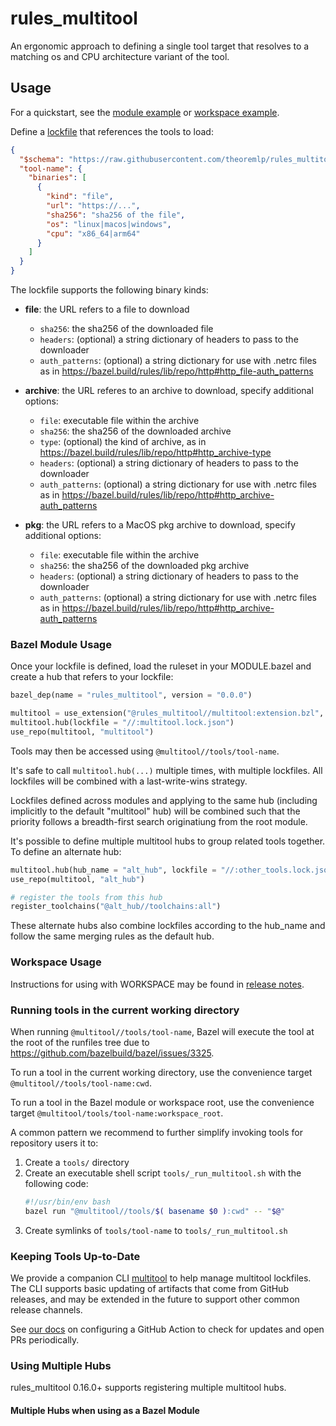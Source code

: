# rules_multitool

An ergonomic approach to defining a single tool target that resolves to a matching os and CPU architecture variant of the tool.

## Usage

For a quickstart, see the [module example](examples/module/) or [workspace example](examples/workspace/).

Define a [lockfile](lockfile.schema.json) that references the tools to load:

```json
{
  "$schema": "https://raw.githubusercontent.com/theoremlp/rules_multitool/main/lockfile.schema.json",
  "tool-name": {
    "binaries": [
      {
        "kind": "file",
        "url": "https://...",
        "sha256": "sha256 of the file",
        "os": "linux|macos|windows",
        "cpu": "x86_64|arm64"
      }
    ]
  }
}
```

The lockfile supports the following binary kinds:

- **file**: the URL refers to a file to download

  - `sha256`: the sha256 of the downloaded file
  - `headers`: (optional) a string dictionary of headers to pass to the downloader
  - `auth_patterns`: (optional) a string dictionary for use with .netrc files as in https://bazel.build/rules/lib/repo/http#http_file-auth_patterns

- **archive**: the URL referes to an archive to download, specify additional options:

  - `file`: executable file within the archive
  - `sha256`: the sha256 of the downloaded archive
  - `type`: (optional) the kind of archive, as in https://bazel.build/rules/lib/repo/http#http_archive-type
  - `headers`: (optional) a string dictionary of headers to pass to the downloader
  - `auth_patterns`: (optional) a string dictionary for use with .netrc files as in https://bazel.build/rules/lib/repo/http#http_archive-auth_patterns

- **pkg**: the URL refers to a MacOS pkg archive to download, specify additional options:

  - `file`: executable file within the archive
  - `sha256`: the sha256 of the downloaded pkg archive
  - `headers`: (optional) a string dictionary of headers to pass to the downloader
  - `auth_patterns`: (optional) a string dictionary for use with .netrc files as in https://bazel.build/rules/lib/repo/http#http_archive-auth_patterns

### Bazel Module Usage

Once your lockfile is defined, load the ruleset in your MODULE.bazel and create a hub that refers to your lockfile:

```python
bazel_dep(name = "rules_multitool", version = "0.0.0")

multitool = use_extension("@rules_multitool//multitool:extension.bzl", "multitool")
multitool.hub(lockfile = "//:multitool.lock.json")
use_repo(multitool, "multitool")
```

Tools may then be accessed using `@multitool//tools/tool-name`.

It's safe to call `multitool.hub(...)` multiple times, with multiple lockfiles. All lockfiles will be combined with a last-write-wins strategy.

Lockfiles defined across modules and applying to the same hub (including implicitly to the default "multitool" hub) will be combined such that the priority follows a breadth-first search originatiung from the root module.

It's possible to define multiple multitool hubs to group related tools together. To define an alternate hub:

```python
multitool.hub(hub_name = "alt_hub", lockfile = "//:other_tools.lock.json")
use_repo(multitool, "alt_hub")

# register the tools from this hub
register_toolchains("@alt_hub//toolchains:all")
```

These alternate hubs also combine lockfiles according to the hub_name and follow the same merging rules as the default hub.

### Workspace Usage

Instructions for using with WORKSPACE may be found in [release notes](https://github.com/theoremlp/rules_multitool/releases).

### Running tools in the current working directory

When running `@multitool//tools/tool-name`, Bazel will execute the tool at the root of the runfiles tree due to https://github.com/bazelbuild/bazel/issues/3325.

To run a tool in the current working directory, use the convenience target `@multitool//tools/tool-name:cwd`.

To run a tool in the Bazel module or workspace root, use the convenience target `@multitool/tools/tool-name:workspace_root`.

A common pattern we recommend to further simplify invoking tools for repository users it to:

1.  Create a `tools/` directory
1.  Create an executable shell script `tools/_run_multitool.sh` with the following code:
    ```sh
    #!/usr/bin/env bash
    bazel run "@multitool//tools/$( basename $0 ):cwd" -- "$@"
    ```
1.  Create symlinks of `tools/tool-name` to `tools/_run_multitool.sh`

### Keeping Tools Up-to-Date

We provide a companion CLI [multitool](https://github.com/theoremlp/multitool) to help manage multitool lockfiles. The CLI supports basic updating of artifacts that come from GitHub releases, and may be extended in the future to support other common release channels.

See [our docs](docs/automation.md) on configuring a GitHub Action to check for updates and open PRs periodically.

### Using Multiple Hubs

rules_multitool 0.16.0+ supports registering multiple multitool hubs.

#### Multiple Hubs when using as a Bazel Module
